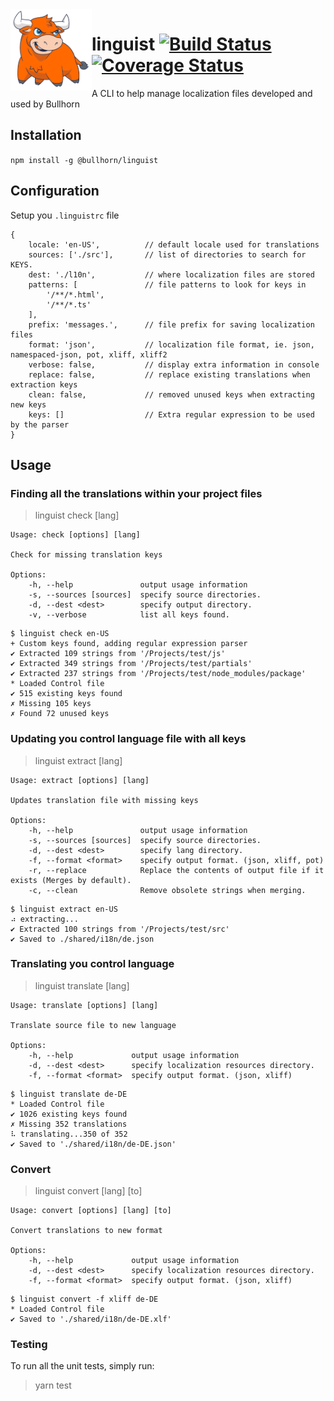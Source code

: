 <img src="bully.png" align="left" width="130" />

# linguist [![Build Status](https://travis-ci.org/bullhorn/linguist.svg?branch=master)](https://travis-ci.org/bullhorn/linguist) [![Coverage Status](https://coveralls.io/repos/bullhorn/linguist/badge.svg?branch=master)](https://coveralls.io/r/bullhorn/linguist?branch=master)

A CLI to help manage localization files developed and used by Bullhorn
## Installation

```npm install -g @bullhorn/linguist```

## Configuration

Setup you `.linguistrc` file

```
{
    locale: 'en-US',          // default locale used for translations
    sources: ['./src'],       // list of directories to search for KEYS.
    dest: './l10n',           // where localization files are stored
    patterns: [               // file patterns to look for keys in
        '/**/*.html',
        '/**/*.ts'
    ],
    prefix: 'messages.',      // file prefix for saving localization files
    format: 'json',           // localization file format, ie. json, namespaced-json, pot, xliff, xliff2
    verbose: false,           // display extra information in console
    replace: false,           // replace existing translations when extraction keys
    clean: false,             // removed unused keys when extracting new keys
    keys: []                  // Extra regular expression to be used by the parser
}
```

## Usage

### Finding all the translations within your project files

>  linguist check [lang]

```
Usage: check [options] [lang]

Check for missing translation keys

Options:
    -h, --help               output usage information
    -s, --sources [sources]  specify source directories.
    -d, --dest <dest>        specify output directory.
    -v, --verbose            list all keys found.
```

```
$ linguist check en-US
+ Custom keys found, adding regular expression parser
✔︎ Extracted 109 strings from '/Projects/test/js'
✔︎ Extracted 349 strings from '/Projects/test/partials'
✔︎ Extracted 237 strings from '/Projects/test/node_modules/package'
* Loaded Control file
✔︎ 515 existing keys found
✗ Missing 105 keys
✗ Found 72 unused keys
```

### Updating you control language file with all keys

> linguist extract [lang]

```
Usage: extract [options] [lang]

Updates translation file with missing keys

Options:
    -h, --help               output usage information
    -s, --sources [sources]  specify source directories.
    -d, --dest <dest>        specify lang directory.
    -f, --format <format>    specify output format. (json, xliff, pot)
    -r, --replace            Replace the contents of output file if it exists (Merges by default).
    -c, --clean              Remove obsolete strings when merging.
```

``` 
$ linguist extract en-US
⠴ extracting...
✔︎ Extracted 100 strings from '/Projects/test/src'
✔︎ Saved to ./shared/i18n/de.json
```

### Translating you control language

> linguist translate [lang]

```
Usage: translate [options] [lang]

Translate source file to new language

Options:
    -h, --help             output usage information
    -d, --dest <dest>      specify localization resources directory.
    -f, --format <format>  specify output format. (json, xliff)
```

```
$ linguist translate de-DE
* Loaded Control file
✔︎ 1026 existing keys found
✗ Missing 352 translations
⠧ translating...350 of 352
✔︎ Saved to './shared/i18n/de-DE.json'
```

### Convert

> linguist convert [lang] [to]

```
Usage: convert [options] [lang] [to]

Convert translations to new format

Options:
    -h, --help             output usage information
    -d, --dest <dest>      specify localization resources directory.
    -f, --format <format>  specify output format. (json, xliff)
```

```
$ linguist convert -f xliff de-DE
* Loaded Control file
✔︎ Saved to './shared/i18n/de-DE.xlf'
```

### Testing

To run all the unit tests, simply run:

> yarn test


